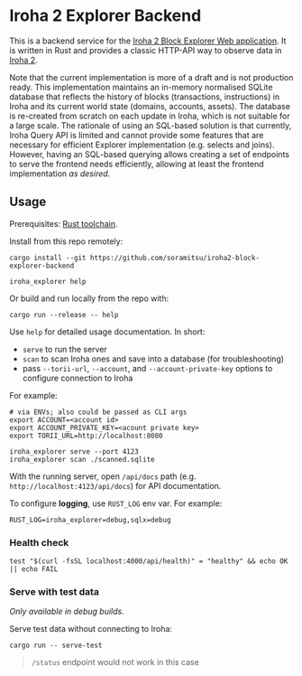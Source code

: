 # Iroha 2 Explorer Backend

This is a backend service for
the [Iroha 2 Block Explorer Web application](https://github.com/soramitsu/iroha2-block-explorer-web).
It is written in Rust and provides a classic HTTP-API way to observe data
in [Iroha 2](https://github.com/hyperledger/iroha).

Note that the current implementation is more of a draft and is not production ready. This implementation maintains an
in-memory normalised SQLite database that reflects the history of blocks (transactions, instructions) in Iroha and its
current world state (domains, accounts, assets). The database is re-created from scratch on each update in Iroha, which
is not suitable for a large scale. The rationale of using an SQL-based solution is that currently, Iroha Query API is
limited and cannot provide some features that are necessary for efficient Explorer implementation (e.g. selects and
joins). However, having an SQL-based querying allows creating a set of endpoints to serve the frontend needs
efficiently, allowing at least the frontend implementation _as desired_.

## Usage

Prerequisites: [Rust toolchain](https://rustup.rs/).

Install from this repo remotely:

```shell
cargo install --git https://github.com/soramitsu/iroha2-block-explorer-backend

iroha_explorer help
```

Or build and run locally from the repo with:

```shell
cargo run --release -- help
```

Use `help` for detailed usage documentation. In short:

- `serve` to run the server
- `scan` to scan Iroha ones and save into a database (for troubleshooting)
- pass `--torii-url`, `--account`, and `--account-private-key` options to configure connection to Iroha

For example:

```shell
# via ENVs; also could be passed as CLI args
export ACCOUNT=<account id>
export ACCOUNT_PRIVATE_KEY=<acount private key>
export TORII_URL=http://localhost:8080

iroha_explorer serve --port 4123
iroha_explorer scan ./scanned.sqlite
```

With the running server, open `/api/docs` path (e.g. `http://localhost:4123/api/docs`) for API documentation.

To configure **logging**, use `RUST_LOG` env var. For example:

```shell
RUST_LOG=iroha_explorer=debug,sqlx=debug
```

### Health check

```shell
test "$(curl -fsSL localhost:4000/api/health)" = "healthy" && echo OK || echo FAIL
```

### Serve with test data

_Only available in debug builds._

Serve test data without connecting to Iroha:

```shell
cargo run -- serve-test
```

> `/status` endpoint would not work in this case


